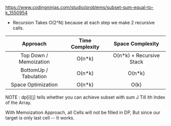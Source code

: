 https://www.codingninjas.com/studio/problems/subset-sum-equal-to-k_1550954

- Recursion Takes O(2^N) because at each step we make 2 recursive calls.

|        Approach        | Time Complexity |     Space Complexity      |
| :--------------------: | :-------------: | :-----------------------: |
| Top Down / Memoization |     O(n\*k)     | O(n\*k) + Recursive Stack |
| BottomUp / Tabulation  |     O(n\*k)     |          O(n\*k)          |
|   Space Optimization   |     O(n\*k)     |           O(k)            |

NOTE : dp[i][j] tells whether you can achieve subset with sum J Till ith Index of the Array.

With Memoization Approach, all Cells will not be filled in DP, But since our target is only last cell --  It works.
